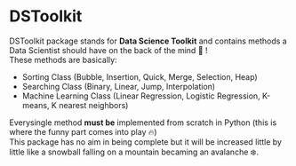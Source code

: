 # DSToolkit

DSToolkit package stands for <b>Data Science Toolkit</b> and contains methods a Data Scientist should have on the back of the mind :tada: ! <br>
These methods are basically:

  * Sorting Class (Bubble, Insertion, Quick, Merge, Selection, Heap)
  * Searching Class (Binary, Linear, Jump, Interpolation)
  * Machine Learning Class (Linear Regression, Logistic Regression, K-means, K nearest neighbors)

Everysingle method <b>must be</b> implemented from scratch in Python (this is where the funny part comes into play :fire:) <br>
This package has no aim in being complete but it will be increased little by little like a snowball falling on a mountain becaming an avalanche :snowflake:.
